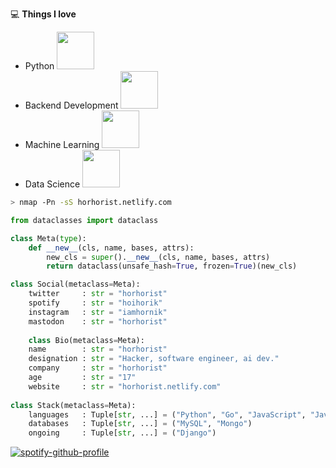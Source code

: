 💻 **Things I love**
- Python <img src="https://upload.wikimedia.org/wikipedia/ru/4/4d/Wojak.png" width="60"> 
- Backend Development <img src="https://helios-i.mashable.com/imagery/articles/04i1KeWXNed98aQakEZjeOs/hero-image.fill.size_1200x1200.v1623362896.jpg" width="60"> 
- Machine Learning <img src="https://media.tenor.com/2roX3uxz_68AAAAM/cat-space.gif" width="60"> 
- Data Science <img src="https://media0.giphy.com/media/QjSoXOQIcEXBu/200w.gif?cid=6c09b952k3t7cy2pbr7egsayzjkyt980z0nnpurzys0eeqiw&rid=200w.gif&ct=g" width="60"> 

```bash
> nmap -Pn -sS horhorist.netlify.com
```



```python
from dataclasses import dataclass

class Meta(type):
    def __new__(cls, name, bases, attrs):
        new_cls = super().__new__(cls, name, bases, attrs)
        return dataclass(unsafe_hash=True, frozen=True)(new_cls)

class Social(metaclass=Meta):
    twitter     : str = "horhorist"
    spotify     : str = "hoihorik"
    instagram   : str = "iamhornik"
    mastodon    : str = "horhorist"
    
    class Bio(metaclass=Meta):
    name        : str = "horhorist"
    designation : str = "Hacker, software engineer, ai dev."
    company     : str = "horhorist"
    age         : str = "17"
    website     : str = "horhorist.netlify.com"
    
class Stack(metaclass=Meta):
    languages   : Tuple[str, ...] = ("Python", "Go", "JavaScript", "Java", "C++", "c#")
    databases   : Tuple[str, ...] = ("MySQL", "Mongo")
    ongoing     : Tuple[str, ...] = ("Django")
```
<p align="left">
  <a href="https://horhorist.netlify.com"></a>
</p>

[![spotify-github-profile](https://spotify-github-profile.vercel.app/api/view?uid=31zghivn7qqy363vqueshfziqedy&cover_image=true&theme=default&show_offline=true&background_color=121212&interchange=false&bar_color=53b14f&bar_color_cover=true)](https://github.com/kittinan/spotify-github-profile)
       

       

